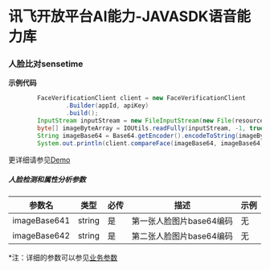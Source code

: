 # 讯飞开放平台AI能力-JAVASDK语音能力库

### 人脸比对sensetime

**示例代码**
```java
        FaceVerificationClient client = new FaceVerificationClient
                .Builder(appId, apiKey)
                .build();
        InputStream inputStream = new FileInputStream(new File(resourcePath + filePath));
        byte[] imageByteArray = IOUtils.readFully(inputStream, -1, true);
        String imageBase64 = Base64.getEncoder().encodeToString(imageByteArray);
        System.out.println(client.compareFace(imageBase64, imageBase64));
```

更详细请参见[Demo](https://github.com/iFLYTEK-OP/websdk-java-demo/blob/main/src/main/java/cn/xfyun/demo/FaceVerificationClientApp.java)

##### 人脸检测和属性分析参数
|参数名|类型|必传|描述|示例|
|---|---|---|---|---|
|imageBase641|string|是|第一张人脸图片base64编码|无|
|imageBase642|string|是|第二张人脸图片base64编码|无|

 *注：详细的参数可以参见[业务参数](https://www.xfyun.cn/doc/face/faceComparisonRecg/API.html)

